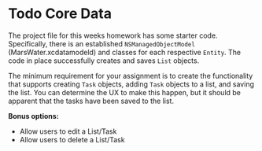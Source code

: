 # Todo Core Data

The project file for this weeks homework has some starter code. Specifically, there is an established `NSManagedObjectModel` (MarsWater.xcdatamodeld) and classes for each respective `Entity`.
The code in place successfully creates and saves `List` objects.

The minimum requirement for your assignment is to create the functionality that supports creating `Task` objects, adding `Task` objects to a list, and saving the list.
You can determine the UX to make this happen, but it should be apparent that the tasks have been saved to the list.

**Bonus options:**  
* Allow users to edit a List/Task  
* Allow users to delete a List/Task
